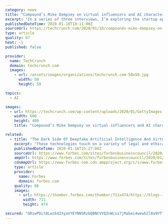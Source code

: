 ```yaml
---
category: news
title: "Compound’s Mike Dempsey on virtual influencers and AI characters"
excerpt: "In a series of three interviews, I’m exploring the startup opportunities in both of these spaces in greater depth. First, Michael Dempsey, a partner at VC firm Compound who has blogged extensively about digital characters, avatars and animation, offers his perspective as an investor hunting for startup opportunities within these spaces."
publishedDateTime: 2020-01-18T18:11:00Z
sourceUrl: https://techcrunch.com/2020/01/18/compounds-mike-dempsey-on-virtual-influencers-and-ai-characters/
type: article
quality: 67
heat: -1
published: false

provider:
  name: TechCrunch
  domain: techcrunch.com
  images:
    - url: /assets/images/organizations/techcrunch.com-50x50.jpg
      width: 50
      height: 50

topics:
  - AI

images:
  - url: https://techcrunch.com/wp-content/uploads/2020/01/GettyImages-1150572105.jpg?w=600
    width: 600
    height: 400
    title: "Compound’s Mike Dempsey on virtual influencers and AI characters"

related:
  - title: "The Dark Side Of Deepfake Artificial Intelligence And Virtual Influencers"
    excerpt: "These technologies touch on a variety of legal and ethical concerns that the business community should take notice of."
    publishedDateTime: 2020-01-16T15:27:00Z
    sourceUrl: https://www.forbes.com/sites/forbesbusinesscouncil/2020/01/16/the-dark-side-of-deepfake-artificial-intelligence-and-virtual-influencers/
    ampUrl: https://www.forbes.com/sites/forbesbusinesscouncil/2020/01/16/the-dark-side-of-deepfake-artificial-intelligence-and-virtual-influencers/amp/
    cdnAmpUrl: https://www-forbes-com.cdn.ampproject.org/c/s/www.forbes.com/sites/forbesbusinesscouncil/2020/01/16/the-dark-side-of-deepfake-artificial-intelligence-and-virtual-influencers/amp/
    type: article
    provider:
      name: Forbes
      domain: forbes.com
    quality: 86
    images:
      - url: https://thumbor.forbes.com/thumbor/711x474/https://blogs-images.forbes.com/forbesbusinesscouncil/files/2020/01/erik-lucatero-VcOwZMahmCQ-unsplash-1200x800.jpg?width=960
        width: 711
        height: 474

secured: "GRswPDit8Lwz64IXyaVYEYNNSRzbQBNtVYQZnWcsx7jMabei4wewh2l8a9VTtjy4bpMTjbWakL9hRxma9RUB4eh/h4DAJChkfYO/XixoyBP8CAC6hmh59NLFXegl6kX7/elY7lfzlzV4KslASa2k+GLfeLQB2oGcL1G1m2+ByymhOZ231kIaEKGX/YB+uMoRCuq+3/al+MyXHmOy4wFoQRBWI4FwiIWe32updh1i+Rfjd3AY3+Yo4SNKxt5UQ2jayUgVhyi2vEuebbbhxkA2iUGf6hGcoUdn7ZlWCiY1VW4=;lqQrfAbjg8Dkv23nTCRh3w=="
---
```


